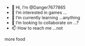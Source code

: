 - 👋 Hi, I’m @Danger7677865
- 👀 I’m interested in games ...
- 🌱 I’m currently learning ...anything
- 💞️ I’m looking to collaborate on ...?
- 📫 How to reach me ...not

<!--food-
Danger7677865/Danger7677865 is a ✨ special ✨ repository because its `README.mdmore food  because` (this file) appears on your GitHub profile.
You can click the Preview link to take a look at your changes.
-f**** you-->
more food 
